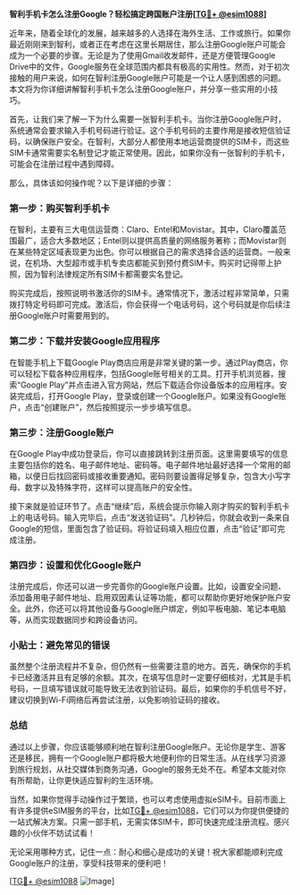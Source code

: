 **智利手机卡怎么注册Google？轻松搞定跨国账户注册[[TG💪+ @esim1088](https://t.me/s/esim1088)]**

近年来，随着全球化的发展，越来越多的人选择在海外生活、工作或旅行。如果你最近刚刚来到智利，或者正在考虑在这里长期居住，那么注册Google账户可能会成为一个必要的步骤。无论是为了使用Gmail收发邮件，还是方便管理Google Drive中的文件，Google服务在全球范围内都具有极高的实用性。然而，对于初次接触的用户来说，如何在智利注册Google账户可能是一个让人感到困惑的问题。本文将为你详细讲解智利手机卡怎么注册Google账户，并分享一些实用的小技巧。

首先，让我们来了解一下为什么需要一张智利手机卡。当你注册Google账户时，系统通常会要求输入手机号码进行验证。这个手机号码的主要作用是接收短信验证码，以确保账户安全。在智利，大部分人都使用本地运营商提供的SIM卡，而这些SIM卡通常需要实名制登记才能正常使用。因此，如果你没有一张智利的手机卡，可能会在注册过程中遇到障碍。

那么，具体该如何操作呢？以下是详细的步骤：

### 第一步：购买智利手机卡

在智利，主要有三大电信运营商：Claro、Entel和Movistar。其中，Claro覆盖范围最广，适合大多数地区；Entel则以提供高质量的网络服务著称；而Movistar则在某些特定区域表现更为出色。你可以根据自己的需求选择合适的运营商。一般来说，在机场、大型超市或手机专卖店都能买到预付费SIM卡。购买时记得带上护照，因为智利法律规定所有SIM卡都需要实名登记。

购买完成后，按照说明书激活你的SIM卡。通常情况下，激活过程非常简单，只需拨打特定号码即可完成。激活后，你会获得一个电话号码，这个号码就是你后续注册Google账户时需要用到的。

### 第二步：下载并安装Google应用程序

在智能手机上下载Google Play商店应用是非常关键的第一步。通过Play商店，你可以轻松下载各种应用程序，包括Google账号相关的工具。打开手机浏览器，搜索“Google Play”并点击进入官方网站，然后下载适合你设备版本的应用程序。安装完成后，打开Google Play，登录或创建一个Google账户。如果没有Google账户，点击“创建账户”，然后按照提示一步步填写信息。

### 第三步：注册Google账户

在Google Play中成功登录后，你可以直接跳转到注册页面。这里需要填写的信息主要包括你的姓名、电子邮件地址、密码等。电子邮件地址最好选择一个常用的邮箱，以便日后找回密码或接收重要通知。密码则要设置得足够复杂，包含大小写字母、数字以及特殊字符，这样可以提高账户的安全性。

接下来就是验证环节了。点击“继续”后，系统会提示你输入刚才购买的智利手机卡上的电话号码。输入完毕后，点击“发送验证码”。几秒钟后，你就会收到一条来自Google的短信，里面包含了验证码。将验证码填入相应位置，点击“验证”即可完成注册。

### 第四步：设置和优化Google账户

注册完成后，你还可以进一步完善你的Google账户设置。比如，设置安全问题、添加备用电子邮件地址、启用双因素认证等功能，都可以帮助你更好地保护账户安全。此外，你还可以将其他设备与Google账户绑定，例如平板电脑、笔记本电脑等，从而实现数据同步和跨设备访问。

### 小贴士：避免常见的错误

虽然整个注册流程并不复杂，但仍然有一些需要注意的地方。首先，确保你的手机卡已经激活并且有足够的余额。其次，在填写信息时一定要仔细核对，尤其是手机号码，一旦填写错误就可能导致无法收到验证码。最后，如果你的手机信号不好，建议切换到Wi-Fi网络后再尝试注册，以免影响验证码的接收。

### 总结

通过以上步骤，你应该能够顺利地在智利注册Google账户。无论你是学生、游客还是移民，拥有一个Google账户都将极大地便利你的日常生活。从在线学习资源到旅行规划，从社交媒体到商务沟通，Google的服务无处不在。希望本文能对你有所帮助，让你更快适应智利的生活环境。

当然，如果你觉得手动操作过于繁琐，也可以考虑使用虚拟eSIM卡。目前市面上有许多提供eSIM服务的平台，比如[TG💪+ @esim1088](https://t.me/s/esim1088)，它们可以为你提供便捷的一站式解决方案。只需一部手机，无需实体SIM卡，即可快速完成注册流程。感兴趣的小伙伴不妨试试看！

无论采用哪种方式，记住一点：耐心和细心是成功的关键！祝大家都能顺利完成Google账户的注册，享受科技带来的便利吧！

[[TG💪+ @esim1088](https://t.me/s/esim1088) ![Image](https://i.postimg.cc/4NQfJmqS/Snipaste-2025-05-13-00-14-12.png)]